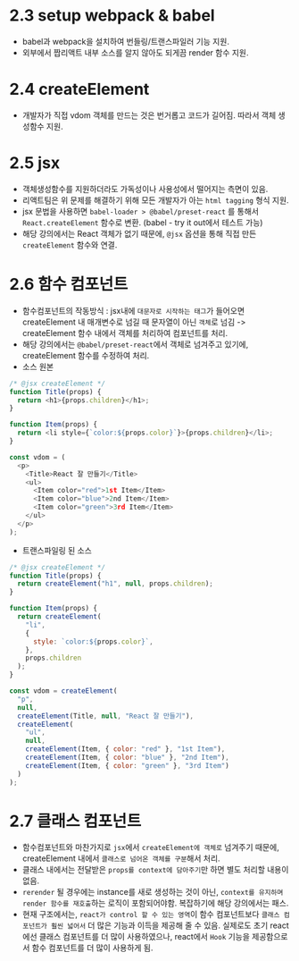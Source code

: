 # 2.3 setup webpack & babel

- babel과 webpack을 설치하여 번들링/트랜스파일러 기능 지원.
- 외부에서 짭리액트 내부 소스를 알지 않아도 되게끔 render 함수 지원.

# 2.4 createElement

- 개발자가 직접 vdom 객체를 만드는 것은 번거롭고 코드가 길어짐. 따라서 객체 생성함수 지원.

# 2.5 jsx

- 객체생성함수를 지원하더라도 가독성이나 사용성에서 떨어지는 측면이 있음.
- 리액트팀은 위 문제를 해결하기 위해 모든 개발자가 아는 `html tagging` 형식 지원.
- jsx 문법을 사용하면 `babel-loader > @babel/preset-react` 를 통해서 `React.createElement` 함수로 변환. (babel - try it out에서 테스트 가능)
- 해당 강의에서는 React 객체가 없기 때문에, `@jsx` 옵션을 통해 직접 만든 `createElement` 함수와 연결.

# 2.6 함수 컴포넌트

- 함수컴포넌트의 작동방식 : jsx내에 `대문자로 시작하는 태그`가 들어오면 createElement 내 매개변수로 넘길 때 문자열이 아닌 `객체`로 넘김 -> createElement 함수 내에서 객체를 처리하여 컴포넌트를 처리.
- 해당 강의에서는 `@babel/preset-react`에서 객체로 넘겨주고 있기에, createElement 함수를 수정하여 처리.
- 소스 원본

```javascript
/* @jsx createElement */
function Title(props) {
  return <h1>{props.children}</h1>;
}

function Item(props) {
  return <li style={`color:${props.color}`}>{props.children}</li>;
}

const vdom = (
  <p>
    <Title>React 잘 만들기</Title>
    <ul>
      <Item color="red">1st Item</Item>
      <Item color="blue">2nd Item</Item>
      <Item color="green">3rd Item</Item>
    </ul>
  </p>
);
```

- 트랜스파일링 된 소스

```javascript
/* @jsx createElement */
function Title(props) {
  return createElement("h1", null, props.children);
}

function Item(props) {
  return createElement(
    "li",
    {
      style: `color:${props.color}`,
    },
    props.children
  );
}

const vdom = createElement(
  "p",
  null,
  createElement(Title, null, "React 잘 만들기"),
  createElement(
    "ul",
    null,
    createElement(Item, { color: "red" }, "1st Item"),
    createElement(Item, { color: "blue" }, "2nd Item"),
    createElement(Item, { color: "green" }, "3rd Item")
  )
);
```

# 2.7 클래스 컴포넌트

- 함수컴포넌트와 마찬가지로 `jsx`에서 `createElement에 객체로` 넘겨주기 때문에, createElement 내에서 `클래스로 넘어온 객체를 구분`해서 처리.
- 클래스 내에서는 전달받은 `props를 context에 담아주기`만 하면 별도 처리할 내용이 없음.
- `rerender` 될 경우에는 instance를 새로 생성하는 것이 아닌, `context를 유지하며 render 함수를 재호출`하는 로직이 포함되어야함. 복잡하기에 해당 강의에서는 패스.
- 현재 구조에서는, `react가 control 할 수 있는 영역`이 함수 컴포넌트보다 `클래스 컴포넌트가 훨씬 넓어서` 더 많은 기능과 이득을 제공해 줄 수 있음.
실제로도 초기 react에선 클래스 컴포넌트를 더 많이 사용하였으나, react에서 `Hook` 기능을 제공함으로서 함수 컴포넌트를 더 많이 사용하게 됨.